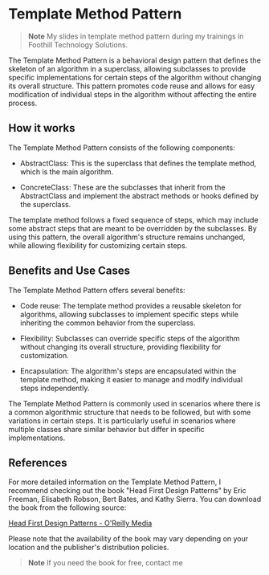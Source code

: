 # Template Method Pattern

> **Note**
> My slides in template method pattern during my trainings in Foothill Technology Solutions.

The Template Method Pattern is a behavioral design pattern that defines the skeleton of an algorithm in a superclass, allowing subclasses to provide specific implementations for certain steps of the algorithm without changing its overall structure. This pattern promotes code reuse and allows for easy modification of individual steps in the algorithm without affecting the entire process.

## How it works
The Template Method Pattern consists of the following components:

- AbstractClass: This is the superclass that defines the template method, which is the main algorithm. 

- ConcreteClass: These are the subclasses that inherit from the AbstractClass and implement the abstract methods or hooks defined by the superclass. 

The template method follows a fixed sequence of steps, which may include some abstract steps that are meant to be overridden by the subclasses. By using this pattern, the overall algorithm's structure remains unchanged, while allowing flexibility for customizing certain steps. 

## Benefits and Use Cases
The Template Method Pattern offers several benefits:

- Code reuse: The template method provides a reusable skeleton for algorithms, allowing subclasses to implement specific steps while inheriting the common behavior from the superclass.

- Flexibility: Subclasses can override specific steps of the algorithm without changing its overall structure, providing flexibility for customization.

- Encapsulation: The algorithm's steps are encapsulated within the template method, making it easier to manage and modify individual steps independently.

The Template Method Pattern is commonly used in scenarios where there is a common algorithmic structure that needs to be followed, but with some variations in certain steps. It is particularly useful in scenarios where multiple classes share similar behavior but differ in specific implementations.

## References
For more detailed information on the Template Method Pattern, I recommend checking out the book "Head First Design Patterns" by Eric Freeman, Elisabeth Robson, Bert Bates, and Kathy Sierra. You can download the book from the following source:

<a href = "https://www.oreilly.com/library/view/head-first-design/0596007124/">Head First Design Patterns - O'Reilly Media</a>

Please note that the availability of the book may vary depending on your location and the publisher's distribution policies.

> **Note**
> If you need the book for free, contact me
